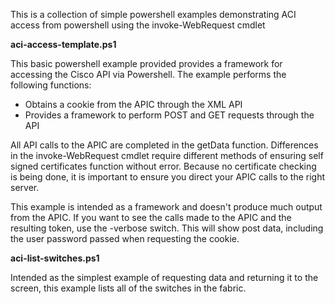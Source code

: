 This is a collection of simple powershell examples demonstrating ACI access from powershell using the invoke-WebRequest cmdlet


**aci-access-template.ps1**

This basic powershell example provided provides a framework for accessing the Cisco API via Powershell. The example performs the following functions:

* Obtains a cookie from the APIC through the XML API
* Provides a framework to perform POST and GET requests through the API

All API calls to the APIC are completed in the getData function. Differences in the invoke-WebRequest cmdlet require different methods of ensuring self signed certificates function without error. Because no certificate checking is being done, it is important to ensure you direct your APIC calls to the right server. 

This example is intended as a framework and doesn't produce much output from the APIC. If you want to see the calls made to the APIC and the resulting token, use the -verbose switch. This will show post data, including the user password passed when requesting the cookie. 

**aci-list-switches.ps1**

Intended as the simplest example of requesting data and returning it to the screen, this example lists all of the switches in the fabric. 
